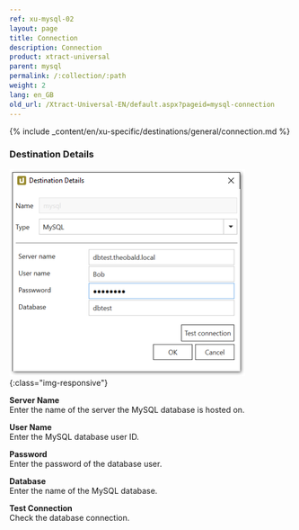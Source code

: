 ```yaml
---
ref: xu-mysql-02
layout: page
title: Connection
description: Connection
product: xtract-universal
parent: mysql
permalink: /:collection/:path
weight: 2
lang: en_GB
old_url: /Xtract-Universal-EN/default.aspx?pageid=mysql-connection
---
```


{% include _content/en/xu-specific/destinations/general/connection.md %}	

### Destination Details

![mysql_destination_details](/img/content/mysql_destination_details.png){:class="img-responsive"}

**Server Name** <br>
Enter the name of the server the MySQL database is hosted on.

**User Name** <br>
Enter the MySQL database user ID.

**Password** <br>
Enter the password of the database user.

**Database** <br>
Enter the name of the MySQL database.

**Test Connection** <br>
Check the database connection. 